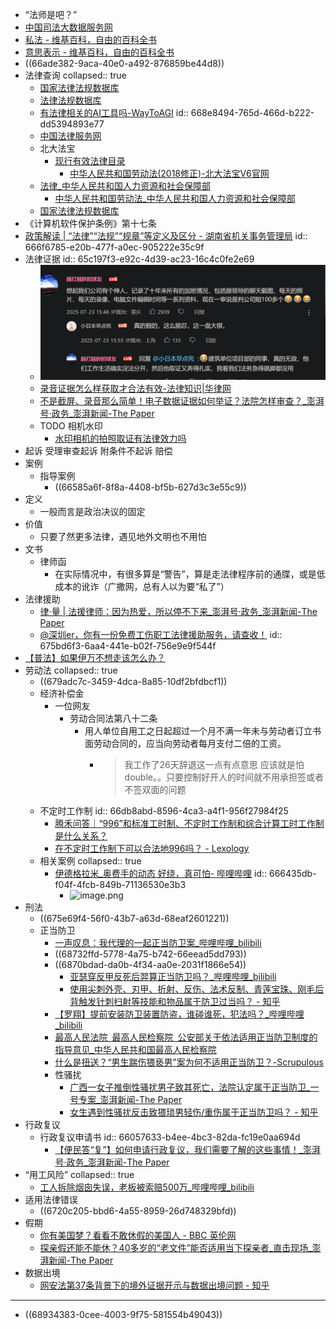 - “法师是吧？”
- [中国司法大数据服务网](https://data.court.gov.cn/pages/index.html)
- [私法 - 维基百科，自由的百科全书](https://zh.wikipedia.org/wiki/%E7%A7%81%E6%B3%95)
- [意思表示 - 维基百科，自由的百科全书](https://zh.wikipedia.org/wiki/%E6%84%8F%E6%80%9D%E8%A1%A8%E7%A4%BA)
- ((66ade382-9aca-40e0-a492-876859be44d8))
- 法律查询
  collapsed:: true
	- [国家法律法规数据库](https://flk.npc.gov.cn/)
	- [法律法规数据库](https://www.flfgk.com/)
	- [有法律相关的AI工具吗-WayToAGI](https://www.waytoagi.com/question/41584)
	  id:: 668e8494-765d-466d-b222-dd5394893e77
	- [中国法律服务网](https://www.12348.gov.cn/#/homepage)
	- 北大法宝
		- [现行有效法律目录](https://weekly.pkulaw.cn/nowlawcolumn)
			- [中华人民共和国劳动法(2018修正)-北大法宝V6官网](https://www.pkulaw.com/chl/6393f2e43412bddbbdfb.html)
	- [法律_中华人民共和国人力资源和社会保障部](https://www.mohrss.gov.cn/xxgk2020/fdzdgknr/zcfg/fl/index_more.html)
		- [中华人民共和国劳动法_中华人民共和国人力资源和社会保障部](https://www.mohrss.gov.cn/xxgk2020/fdzdgknr/zcfg/fl/202011/t20201102_394625.html)
	- [国家法律法规数据库](https://flk.npc.gov.cn/index.html)
- 《计算机软件保护条例》第十七条
- [政策解读 | “法律”“法规”“规章”等定义及区分 - 湖南省机关事务管理局](https://jgswj.hunan.gov.cn/jgswj/xxgk/zcfg/202205/t20220531_24796678.html)
  id:: 666f6785-e20b-477f-a0ec-905222e35c9f
- 法律证据
  id:: 65c197f3-e92c-4d39-ac23-16c4c0fe2e69
	- ![DF2AEFB8B7B95859EF8E87B777A8979F.png](../assets/DF2AEFB8B7B95859EF8E87B777A8979F_1755692488406_0.png)
	- [录音证据怎么样获取才合法有效-法律知识|华律网](https://www.66law.cn/laws/131254.aspx)
	- [不是截屏、录音那么简单！电子数据证据如何举证？法院怎样审查？_澎湃号·政务_澎湃新闻-The Paper](https://www.thepaper.cn/newsDetail_forward_24311452)
	- TODO 相机水印
		- [水印相机的拍照取证有法律效力吗](https://ailegal.baidu.com/?fr=seo_qadetail&template=business&articleType=qadetail&articleId=9a75127cee76c6000711)
- 起诉 受理审查起诉 附条件不起诉 赔偿
- 案例
	- 指导案例
		- ((66585a6f-8f8a-4408-bf5b-627d3c3e55c9))
- 定义
	- 一般而言是政治决议的固定
- 价值
	- 只要了然更多法律，遇见地外文明也不用怕
- 文书
	- 律师函
		- 在实际情况中，有很多算是“警告”，算是走法律程序前的通牒，或是低成本的讹诈（广撒网，总有人以为要“私了”）
- 法律援助
	- [律·量 | 法援律师：因为热爱，所以停不下来_澎湃号·政务_澎湃新闻-The Paper](https://www.thepaper.cn/newsDetail_forward_15008134)
	- [@深圳er，你有一份免费工伤职工法律援助服务，请查收！](https://mp.weixin.qq.com/s/BBP97-AW2Vgu1ZR3SieG6A)
	  id:: 675bd6f3-6aa4-441e-b02f-756e9e9f544f
- [【普法】如果伊万不想走该怎么办？](https://mp.weixin.qq.com/s/EmmcQsHLfK5_RqTeuj9Qlw)
- 劳动法
  collapsed:: true
	- ((679adc7c-3459-4dca-8a85-10df2bfdbcf1))
	- 经济补偿金
		- 一位网友
			- 劳动合同法第八十二条
				- 用人单位自用工之日起超过一个月不满一年未与劳动者订立书面劳动合同的，应当向劳动者每月支付二倍的工资。
					- >我工作了26天辞退这一点有点意思
					  >应该就是怕double。。只要控制好开人的时间就不用承担签或者不签双面的问题
	- 不定时工作制
	  id:: 66db8abd-8596-4ca3-a4f1-956f27984f25
		- [腾禾问答｜“996”和标准工时制、不定时工作制和综合计算工时工作制是什么关系？](https://www.tenghelaw.com/viewinfo/188)
		- [在不定时工作制下可以合法地996吗？ - Lexology](https://www.lexology.com/library/detail.aspx?g=87bb5eb8-03bb-446e-9971-561fcae22b3b)
	- 相关案例
	  collapsed:: true
		- [伊德格拉米_奥费手的动态 好绕，真可怕- 哔哩哔哩](https://www.bilibili.com/opus/939951934876418057)
		  id:: 666435db-f04f-4fcb-849b-71136530e3b3
			- ![image.png](../../assets/image_1717843482629_0.png)
- 刑法
	- ((675e69f4-56f0-43b7-a63d-68eaf2601221))
	- 正当防卫
		- [一声叹息：我代理的一起正当防卫案_哔哩哔哩_bilibili](https://www.bilibili.com/video/BV1syoTYLEFf/)
		- ((68732ffd-5778-4a75-b742-66eead5dd793))
		- ((6870bdad-da0b-4f34-aa0e-2031f1866e54))
			- [亚瑟穿反甲反死后羿算正当防卫吗？_哔哩哔哩_bilibili](https://www.bilibili.com/video/BV1qi4y1K7Lh/)
			- [使用尖刺外壳、刃甲、折射、反伤、法术反制、青莲宝珠、刚毛后背触发针刺扫射等技能和物品属于防卫过当吗？ - 知乎](https://www.zhihu.com/question/292696985)
		- [【罗翔】提前安装防卫装置防盗，谁碰谁死，犯法吗？_哔哩哔哩_bilibili](https://www.bilibili.com/video/BV1rh411y7M1/)
		- [最高人民法院 最高人民检察院 公安部关于依法适用正当防卫制度的指导意见_中华人民共和国最高人民检察院](https://www.spp.gov.cn/spp/xwfbh/wsfbt/202009/t20200903_478676.shtml#1)
		- [什么是扭送？“男生踹伤猥亵男”案为何不适用正当防卫？-Scrupulous](https://www.guancha.cn/Scrupulous/2020_08_27_562929.shtml)
		- 性骚扰
			- [广西一女子推倒性骚扰男子致其死亡，法院认定属于正当防卫_一号专案_澎湃新闻-The Paper](https://www.thepaper.cn/newsDetail_forward_16718410)
			- [女生遇到性骚扰反击致猥琐男轻伤/重伤属于正当防卫吗？ - 知乎](https://www.zhihu.com/question/288011795)
- 行政复议
	- 行政复议申请书
	  id:: 66057633-b4ee-4bc3-82da-fc19e0aa694d
		- [【便民答“复”】如何申请行政复议，我们需要了解的这些事情！_澎湃号·政务_澎湃新闻-The Paper](https://www.thepaper.cn/newsDetail_forward_25812991)
- “用工风险”
  collapsed:: true
	- [工人拆除烟囱失误，老板被索赔500万_哔哩哔哩_bilibili](https://www.bilibili.com/video/BV1ki421Z78j)
- 适用法律错误
	- ((6720c205-bbd6-4a55-8959-26d748329bfd))
- 假期
	- [你有美国梦？看看不敢休假的美国人 - BBC 英伦网](https://www.bbc.com/ukchina/simp/vert_cap/2016/01/160121_vert_cap_the-no-vacation-nation)
	- [探亲假还能不能休？40多岁的“老文件”能否适用当下探亲者_直击现场_澎湃新闻-The Paper](https://www.thepaper.cn/newsDetail_forward_25568603)
- 数据出境
	- [网安法第37条背景下的境外证据开示与数据出境问题 - 知乎](https://zhuanlan.zhihu.com/p/40951847)
- ---
- ((68934383-0cee-4003-9f75-581554b49043))